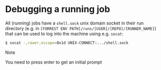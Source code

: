 Debugging a running job
=======================

All (running) jobs have a `shell.sock` unix domain socket in their run directory
(e.g. in `[FORREST ENV PATH]/runs/[USER]/[REPO]/[RUNNER_NAME]`)
that can be used to log into the machine using e.g. `socat`:

```bash
$ socat -,rawer,escape=0x1d UNIX-CONNECT:.../shell.sock
```

> [!NOTE]
> You need to press enter to get an initial prompt
